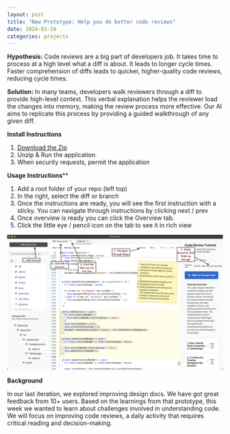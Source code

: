 ```yaml
---
layout: post
title: "New Prototype: Help you do better code reviews"
date: 2024-03-10
categories: projects
---
```


**Hypothesis:** Code reviews are a big part of developers job. It takes time to process at a high level what a diff is about. It leads to longer cycle times. Faster comprehension of diffs leads to quicker, higher-quality code reviews, reducing cycle times.

**Solution:** In many teams, developers walk reviewers through a diff to provide high-level context. This verbal explanation helps the reviewer load the changes into memory, making the review process more effective. Our AI aims to replicate this process by providing a guided walkthrough of any given diff. 

**Install Instructions** 

1. [Download the Zip](https://drive.google.com/file/d/1zuNjpFyAbLV3_P5CUDDhFsScUI0axu9w/view?usp=sharing)
2. Unzip & Run the application
3. When security requests, permit the application

**Usage Instructions****
1. Add a root folder of your repo (left top)
2. In the right, select the diff or branch
3. Once the instructions are ready, you will see the first instruction with a sticky. You can navigate through instructions by clicking next / prev
4. Once overview is ready you can click the Overview tab. 
5. Click the little eye / pencil icon on the tab to see it in rich view


![Screenshot](/assets/images/howto.png)


**Background**

In our last iteration, we explored improving design docs. We have got great feedback from 10+ users. Based on the learnings from that prototype, this week we wanted to learn about challenges involved in understanding code. We will focus on improving code reviews, a daily activity that requires critical reading and decision-making.

<style>
    .site-footer {
        display: none;
    }

    .post-title {
        font-size: 36px;
    }
</style>